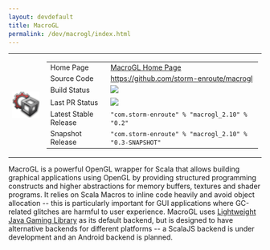 ```yaml
---
layout: devdefault
title: MacroGL
permalink: /dev/macrogl/index.html
---
```



<table><tr>

<td><img src="/resources/images/macrogl-96.png"/></td>

<td><table class="summary">
<tr>
  <td>Home Page</td>
  <td><a href="/macrogl/">MacroGL Home Page</a></td>
</tr>
<tr>
  <td>Source Code</td>
  <td><a href="https://github.com/storm-enroute/macrogl">https://github.com/storm-enroute/macrogl</a></td>
</tr>
<tr>
  <td>Build Status</td>
  <td><a href="https://ci.storm-enroute.com:8080/job/public-macrogl/"><img src="https://ci.storm-enroute.com:8080/buildStatus/icon?job=public-macrogl"/></a></td>
</tr>
<tr>
  <td>Last PR Status</td>
  <td><a href="https://travis-ci.org/storm-enroute/macrogl"><img src="https://travis-ci.org/storm-enroute/macrogl.svg?branch=master"></a></td>
</tr>
<tr>
  <td>Latest Stable Release</td>
  <td><code>"com.storm-enroute" % "macrogl_2.10" % "0.2"</code></td>
</tr>
<tr>
  <td>Snapshot Release</td>
  <td><code>"com.storm-enroute" % "macrogl_2.10" % "0.3-SNAPSHOT"</code></td>
</tr>
</table></td>

</tr></table>


MacroGL is a powerful OpenGL wrapper for Scala that allows building graphical applications using OpenGL
by providing structured programming constructs and higher abstractions for memory buffers, textures and shader programs.
It relies on Scala Macros to inline code heavily and avoid object allocation --
this is particularly important for GUI applications where GC-related glitches are harmful to user experience.
MacroGL uses [Lightweight Java Gaming Library](http://lwjgl.org/) as its default backend,
but is designed to have alternative backends for different platforms --
a ScalaJS backend is under development and an Android backend is planned.




